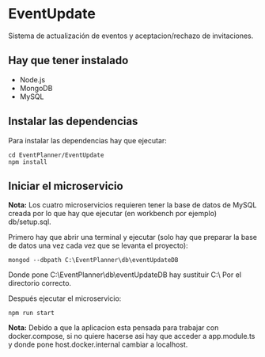# EventUpdate
Sistema de actualización de eventos y aceptacion/rechazo de invitaciones.

## Hay que tener instalado
* Node.js
* MongoDB
* MySQL
## Instalar las dependencias
Para instalar las dependencias hay que ejecutar:

    cd EventPlanner/EventUpdate
    npm install

## Iniciar el microservicio

**Nota:** Los cuatro microservicios requieren tener la base de datos de MySQL creada por lo que hay que ejecutar (en workbench por ejemplo) db/setup.sql.

Primero hay que abrir una terminal y ejecutar (solo hay que preparar la base de datos una vez cada vez que se levanta el proyecto):

    mongod --dbpath C:\EventPlanner\db\eventUpdateDB

Donde pone C:\EventPlanner\db\eventUpdateDB hay sustituir C:\ Por el directorio correcto.

Después ejecutar el microservicio:
  
    npm run start

**Nota:** Debido a que la aplicacion esta pensada para trabajar con docker.compose, si no quiere hacerse asi hay que acceder a app.module.ts y donde pone host.docker.internal cambiar a localhost.
